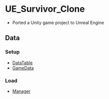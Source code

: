 # UE_Survivor_Clone
- Ported a Unity game project to Unreal Engine

## Data

### Setup
- [DataTable](dataTables.h)
- [GameData](dataGame.h)

### Load
- [Manager](plyctrMaingame.cpp)